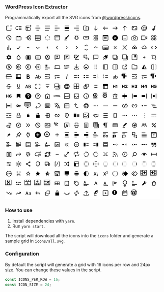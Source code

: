 ### WordPress Icon Extractor

Programmatically export all the SVG icons from [@wordpress/icons](https://www.npmjs.com/package/@wordpress/icons).

![Sample grid](grid.png)

### How to use

1. Install dependencies with `yarn`.
2. Run `yarn start`.

The script will download all the icons into the `icons` folder and generate a sample grid in `icons/all.svg`.

### Configuration

By default the script will generate a grid with 16 icons per row and 24px size. You can change these values in the script.

```JavaScript
const ICONS_PER_ROW = 16;
const ICON_SIZE = 24;
```
